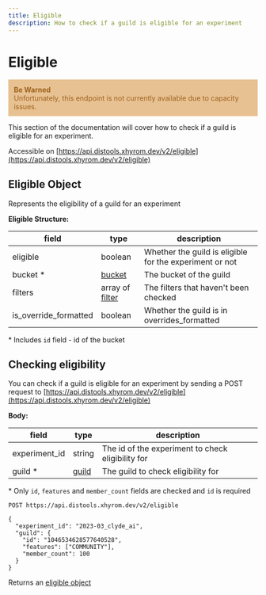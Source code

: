 ```yaml
---
title: Eligible
description: How to check if a guild is eligible for an experiment
---
```


# Eligible

<div style="background-color: #e8c192; border-color: #fc8c03; color: #9c611a; padding-top: 0.7rem; padding-bottom: 0.7rem; padding-left: 0.7rem; padding-right: 0.8rem; border-left-width: 4px" role="alert">
  <span style="font-weight: 700;">Be Warned</span><br />
  <span>Unfortunately, this endpoint is not currently available  due to capacity issues.</span>
</div>

This section of the documentation will cover how to check if a guild is eligible for an experiment.

Accessible on [https://api.distools.xhyrom.dev/v2/eligible](https://api.distools.xhyrom.dev/v2/eligible)

## Eligible Object

Represents the eligibility of a guild for an experiment

**Eligible Structure:**

| field                 | type                                                      | description                                             |
| --------------------- | --------------------------------------------------------- | ------------------------------------------------------- |
| eligible              | boolean                                                   | Whether the guild is eligible for the experiment or not |
| bucket *              | [bucket](./experiments#population-bucket-object)          | The bucket of the guild                                 |
| filters               | array of [filter](./experiments#population-filter-object) | The filters that haven't been checked                   |
| is_override_formatted | boolean                                                   | Whether the guild is in overrides_formatted             |

\* Includes `id` field - id of the bucket

## Checking eligibility

You can check if a guild is eligible for an experiment by sending a POST request to [https://api.distools.xhyrom.dev/v2/eligible](https://api.distools.xhyrom.dev/v2/eligible)

**Body:**

| field         | type                                                                                      | description                                       |
| ------------- | ----------------------------------------------------------------------------------------- | ------------------------------------------------- |
| experiment_id | string                                                                                    | The id of the experiment to check eligibility for |
| guild *       | [guild](https://discord.com/developers/docs/resources/guild#guild-object-guild-structure) | The guild to check eligibility for                |

\* Only `id`, `features` and `member_count` fields are checked and `id` is required

```
POST https://api.distools.xhyrom.dev/v2/eligible

{
  "experiment_id": "2023-03_clyde_ai",
  "guild": {
    "id": "1046534628577640528",
    "features": ["COMMUNITY"],
    "member_count": 100
  }
}
```

Returns an [eligible object](#eligible-object)
